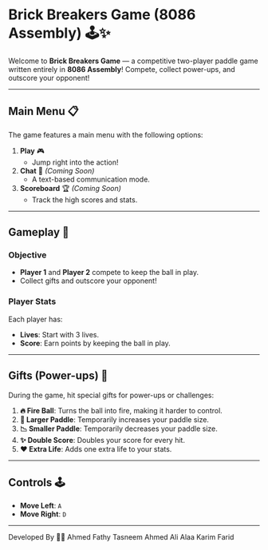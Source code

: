 # Brick Breakers Game (8086 Assembly) 🕹️✨

Welcome to **Brick Breakers Game** — a competitive two-player paddle game written entirely in **8086 Assembly**! Compete, collect power-ups, and outscore your opponent!

---

## Main Menu 📋
The game features a main menu with the following options:
1. **Play** 🎮  
   - Jump right into the action!
2. **Chat** 💬 *(Coming Soon)*  
   - A text-based communication mode.
3. **Scoreboard** 🏆 *(Coming Soon)*  
   - Track the high scores and stats.

---

## Gameplay 🎲

### Objective
- **Player 1** and **Player 2** compete to keep the ball in play.
- Collect gifts and outscore your opponent!

### Player Stats
Each player has:
- **Lives**: Start with 3 lives.
- **Score**: Earn points by keeping the ball in play.

---

## Gifts (Power-ups) 🎁

During the game, hit special gifts for power-ups or challenges:
1. **🔥 Fire Ball**: Turns the ball into fire, making it harder to control.
2. **📏 Larger Paddle**: Temporarily increases your paddle size.
3. **📉 Smaller Paddle**: Temporarily decreases your paddle size.
4. **✨ Double Score**: Doubles your score for every hit.
5. **❤️ Extra Life**: Adds one extra life to your stats.

---

## Controls 🕹️
- **Move Left**: `A`
- **Move Right**: `D`

---

Developed By 👨‍💻
Ahmed Fathy
Tasneem Ahmed 
Ali Alaa
Karim Farid
